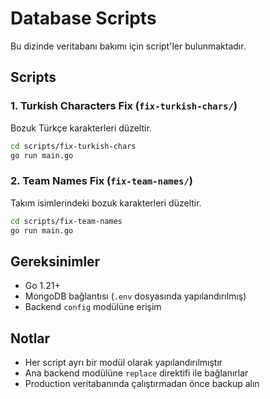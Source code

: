 # Database Scripts

Bu dizinde veritabanı bakımı için script'ler bulunmaktadır.

## Scripts

### 1. Turkish Characters Fix (`fix-turkish-chars/`)
Bozuk Türkçe karakterleri düzeltir.

```bash
cd scripts/fix-turkish-chars
go run main.go
```

### 2. Team Names Fix (`fix-team-names/`)
Takım isimlerindeki bozuk karakterleri düzeltir.

```bash
cd scripts/fix-team-names  
go run main.go
```

## Gereksinimler

- Go 1.21+
- MongoDB bağlantısı (`.env` dosyasında yapılandırılmış)
- Backend `config` modülüne erişim

## Notlar

- Her script ayrı bir modül olarak yapılandırılmıştır
- Ana backend modülüne `replace` direktifi ile bağlanırlar
- Production veritabanında çalıştırmadan önce backup alın